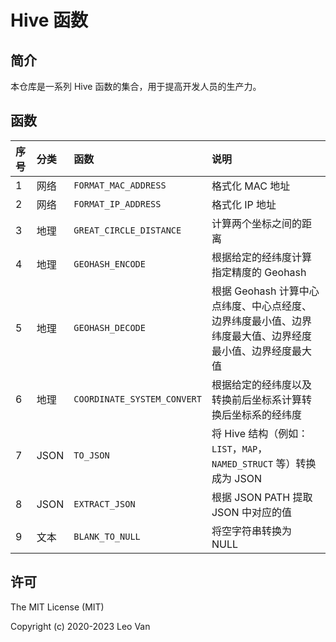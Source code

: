 # Hive 函数

## 简介

本仓库是一系列 Hive 函数的集合，用于提高开发人员的生产力。

## 函数

| 序号 | 分类 | 函数                        | 说明                                                         |
| :--- | :--- | :-------------------------- | :----------------------------------------------------------- |
| 1    | 网络 | `FORMAT_MAC_ADDRESS`        | 格式化 MAC 地址                                              |
| 2    | 网络 | `FORMAT_IP_ADDRESS`         | 格式化 IP 地址                                               |
| 3    | 地理 | `GREAT_CIRCLE_DISTANCE`     | 计算两个坐标之间的距离                                       |
| 4    | 地理 | `GEOHASH_ENCODE`            | 根据给定的经纬度计算指定精度的 Geohash                       |
| 5    | 地理 | `GEOHASH_DECODE`            | 根据 Geohash 计算中心点纬度、中心点经度、边界纬度最小值、边界纬度最大值、边界经度最小值、边界经度最大值 |
| 6    | 地理 | `COORDINATE_SYSTEM_CONVERT` | 根据给定的经纬度以及转换前后坐标系计算转换后坐标系的经纬度   |
| 7    | JSON | `TO_JSON`                   | 将 Hive 结构（例如：`LIST`，`MAP`，`NAMED_STRUCT` 等）转换成为 JSON |
| 8    | JSON | `EXTRACT_JSON`              | 根据 JSON PATH 提取 JSON 中对应的值                          |
| 9    | 文本 | `BLANK_TO_NULL`             | 将空字符串转换为 NULL                                        |

## 许可

The MIT License (MIT)

Copyright (c) 2020-2023 Leo Van
